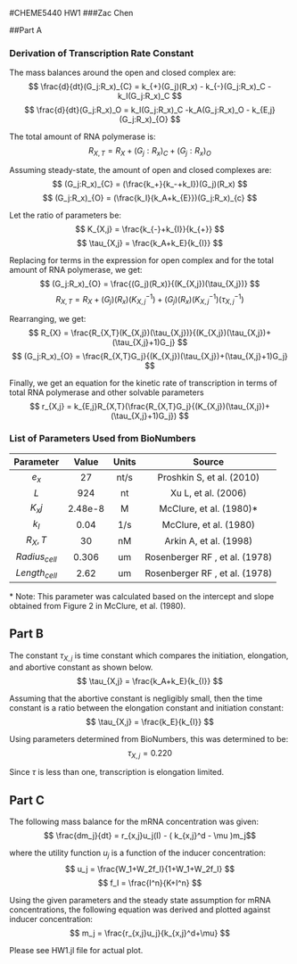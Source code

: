 #CHEME5440 HW1
###Zac Chen

##Part A

### Derivation of Transcription Rate Constant
The mass balances around the open and closed complex are:
$$ \frac{d}{dt}(G_j:R_x)_{C} = k_{+}(G_j)(R_x) - k_{-}(G_j:R_x)_C - k_I(G_j:R_x)_C $$
$$ \frac{d}{dt}(G_j:R_x)_O = k_I(G_j:R_x)_C -k_A(G_j:R_x)_O - k_{E,j}(G_j:R_x)_{O} $$

The total amount of RNA polymerase is:
$$ R_{X,T} = R_X + (G_j:R_x)_{C} + (G_j:R_x)_{O} $$

Assuming steady-state, the amount of open and closed complexes are:
$$ (G_j:R_x)_{C} = (\frac{k_+}{k_-+k_I})(G_j)(R_x) $$
$$ (G_j:R_x)_{O} = (\frac{k_I}{k_A+k_{E}})(G_j:R_x)_{c} $$

Let the ratio of parameters be:
$$ K_{X,j} = \frac{k_{-}+k_{I}}{k_{+}} $$
$$ \tau_{X,j} = \frac{k_A+k_E}{k_{I}} $$

Replacing for terms in the expression for open complex and for the total amount of RNA polymerase, we get:
$$ (G_j:R_x)_{O} = \frac{(G_j)(R_x)}{(K_{X,j})(\tau_{X,j})} $$
$$ R_{X,T} = R_X + (G_j)(R_x)(K_{X,j}^{-1}) + (G_j)(R_x)(K_{X,j}^{-1})(\tau_{X,j}^{-1}) $$

Rearranging, we get:
$$ R_{X} = \frac{R_{X,T}(K_{X,j})(\tau_{X,j})}{(K_{X,j})(\tau_{X,j})+(\tau_{X,j}+1)G_j} $$
$$ (G_j:R_x)_{O} = \frac{R_{X,T}G_j}{(K_{X,j})(\tau_{X,j})+(\tau_{X,j}+1)G_j} $$

Finally, we get an equation for the kinetic rate of transcription in terms of total RNA polymerase and other solvable parameters
$$ r_{X,j} = k_{E,j}R_{X,T}(\frac{R_{X,T}G_j}{(K_{X,j})(\tau_{X,j})+(\tau_{X,j}+1)G_j}) $$

### List of Parameters Used from BioNumbers
|    Parameter    |  Value  | Units |             Source             |
|:---------------:|:-------:|:-----:|:------------------------------:|
|      $e_x$      |   27    | nt/s  |   Proshkin S, et al. (2010)    |
|       $L$       |   924   |  nt   |      Xu L, et al. (2006)       |
|     $K_xj$      | 2.48e-8 |   M   |    McClure, et al. (1980)*     |
|      $k_I$      |  0.04   |  1/s  |     McClure, et al. (1980)     |
|     $R_X,T$     |   30    |  nM   |     Arkin A, et al. (1998)     |
| $Radius_{cell}$ |  0.306  |  um   | Rosenberger RF , et al. (1978) |
| $Length_{cell}$ |  2.62   |  um   | Rosenberger RF , et al. (1978) |
\* Note: This parameter was calculated based on the intercept and slope obtained from Figure 2 in McClure, et al. (1980).

## Part B

The constant $\tau_{X,j}$ is time constant which compares the initiation, elongation, and abortive constant as shown below.
$$ \tau_{X,j} = \frac{k_A+k_E}{k_{I}} $$

Assuming that the abortive constant is negligibly small, then the time constant is a ratio between the elongation constant and initiation constant:
$$ \tau_{X,j} = \frac{k_E}{k_{I}} $$

Using parameters determined from BioNumbers, this was determined to be:
$$ \tau_{X,j} = 0.220 $$

Since $\tau$ is less than one, transcription is elongation limited.


## Part C

The following mass balance for the mRNA concentration was given:
$$ \frac{dm_j}{dt} = r_{x,j}u_j(I) - ( k_{x,j}^d - \mu )m_j$$

where the utility function $u_j$ is a function of the inducer concentration:
$$ u_j = \frac{W_1+W_2f_I}{1+W_1+W_2f_I} $$
$$ f_I = \frac{I^n}{K+I^n} $$

Using the given parameters and the steady state assumption for mRNA concentrations, the following equation was derived and plotted against inducer concentration:
$$ m_j = \frac{r_{x,j}u_j}{k_{x,j}^d+\mu} $$

Please see HW1.jl file for actual plot. 
